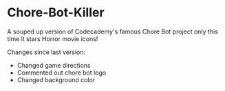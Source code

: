 # Chore-Bot-Killer
A souped up version of Codecademy's famous Chore Bot project only this time it stars Horror movie icons!

Changes since last version:
- Changed game directions
- Commented out chore bot logo
- Changed background color

